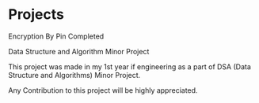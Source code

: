 # Projects
Encryption By Pin Completed

Data Structure and Algorithm Minor Project

This project was made in my 1st year if engineering as a part of
DSA (Data Structure and Algorithms) Minor Project.

Any Contribution to this project will be highly appreciated.


